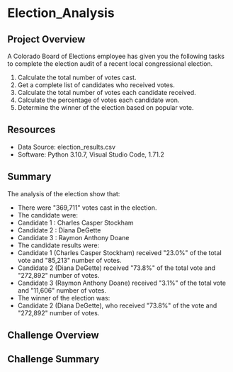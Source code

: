 # Election_Analysis

## Project Overview
A Colorado Board of Elections employee has given you the following tasks to complete the
election audit of a recent local congressional election.

1. Calculate the total number of votes cast.
2. Get a complete list of candidates who received votes.
3. Calculate the total number of votes each candidate received.
4. Calculate the percentage of votes each candidate won.
5. Determine the winner of the election based on popular vote. 

## Resources
- Data Source: election_results.csv
- Software: Python 3.10.7, Visual Studio Code, 1.71.2

## Summary
The analysis of the election show that:
- There were "369,711" votes cast in the election. 
- The candidate were: 
 - Candidate 1 : Charles Casper Stockham
 - Candidate 2 : Diana DeGette
 - Candidate 3 : Raymon Anthony Doane
- The candidate results were: 
 - Candidate 1 (Charles Casper Stockham) received "23.0%" of the total vote and "85,213" number of votes.
 - Candidate 2 (Diana DeGette) received "73.8%" of the total vote and "272,892" number of votes.
 - Candidate 3 (Raymon Anthony Doane) received "3.1%" of the total vote and "11,606" number of votes.
- The winner of the election was: 
 - Candidate 2 (Diana DeGette), who received "73.8%" of the vote and "272,892" number of votes. 
 
## Challenge Overview

## Challenge Summary
